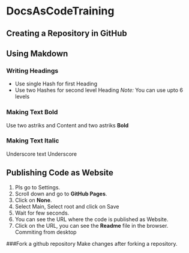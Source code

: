 # DocsAsCodeTraining
## Creating a Repository in GitHub
## Using Makdown
### Writing Headings
- Use single Hash for first Heading
- Use two Hashes for second level Heading
_Note:_ You can use upto 6 levels
### Making Text Bold
Use two astriks and Content and two astriks
**Bold** 
### Making Text Italic
Underscore text Underscore
## Publishing Code as Website
1. Pls go to Settings.
2. Scroll down and go to **GitHub Pages**.
3. Click on **None**.
4. Select Main, Select root and click on Save
5. Wait for few seconds.
6. You can see the URL where the code is published as Website.
7. Click on the URL, you can see the **Readme** file in the browser.
Commiting from desktop

###Fork a github repository
Make changes after forking a repository.

